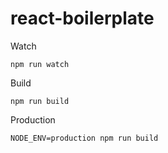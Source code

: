 # react-boilerplate

Watch

    npm run watch

Build

    npm run build

Production

    NODE_ENV=production npm run build
